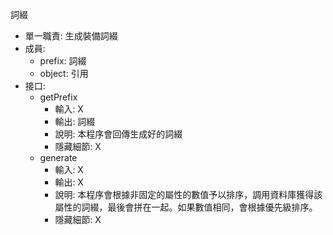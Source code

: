 詞綴

- 單一職責: 生成裝備詞綴
- 成員:
    - prefix: 詞綴
    - object: 引用
- 接口:
    - getPrefix
        - 輸入: X
        - 輸出: 詞綴
        - 說明: 本程序會回傳生成好的詞綴
        - 隱藏細節: X
    - generate
        - 輸入: X
        - 輸出: X
        - 說明: 本程序會根據非固定的屬性的數值予以排序，調用資料庫獲得該屬性的詞綴，最後會拼在一起。如果數值相同，會根據優先級排序。
        - 隱藏細節: X